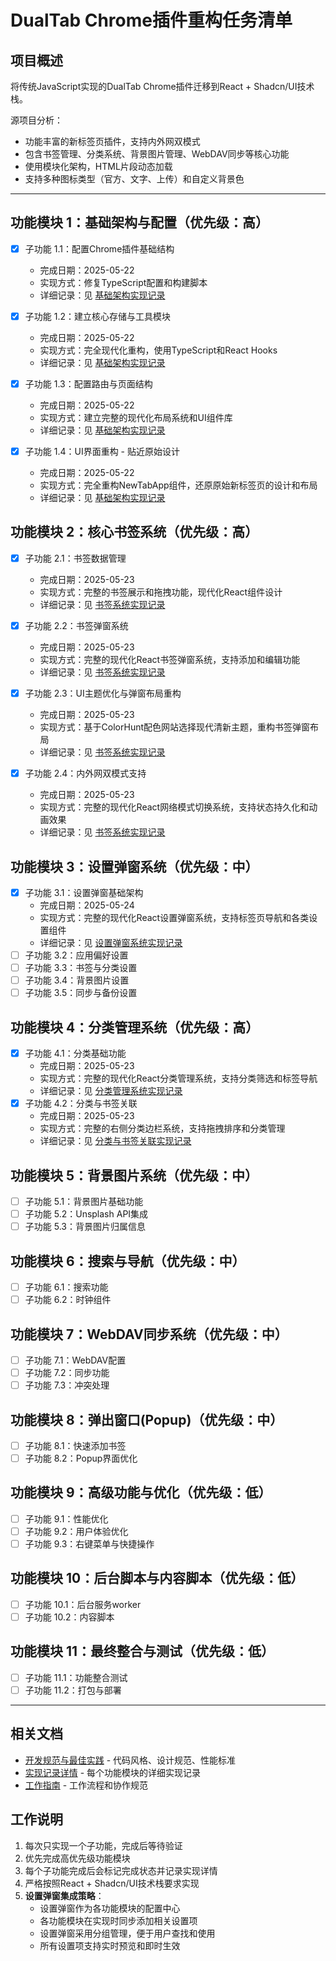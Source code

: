 # DualTab Chrome插件重构任务清单

## 项目概述
将传统JavaScript实现的DualTab Chrome插件迁移到React + Shadcn/UI技术栈。

源项目分析：
- 功能丰富的新标签页插件，支持内外网双模式
- 包含书签管理、分类系统、背景图片管理、WebDAV同步等核心功能
- 使用模块化架构，HTML片段动态加载
- 支持多种图标类型（官方、文字、上传）和自定义背景色

---

## 功能模块 1：基础架构与配置（优先级：高）
- [x] 子功能 1.1：配置Chrome插件基础结构
  - 完成日期：2025-05-22
  - 实现方式：修复TypeScript配置和构建脚本
  - 详细记录：见 [基础架构实现记录](./IMPLEMENTATION_LOG.md#基础架构配置)

- [x] 子功能 1.2：建立核心存储与工具模块
  - 完成日期：2025-05-22
  - 实现方式：完全现代化重构，使用TypeScript和React Hooks
  - 详细记录：见 [基础架构实现记录](./IMPLEMENTATION_LOG.md#核心存储与工具模块)

- [x] 子功能 1.3：配置路由与页面结构
  - 完成日期：2025-05-22
  - 实现方式：建立完整的现代化布局系统和UI组件库
  - 详细记录：见 [基础架构实现记录](./IMPLEMENTATION_LOG.md#路由与页面结构)

- [x] 子功能 1.4：UI界面重构 - 贴近原始设计
  - 完成日期：2025-05-22
  - 实现方式：完全重构NewTabApp组件，还原原始新标签页的设计和布局
  - 详细记录：见 [基础架构实现记录](./IMPLEMENTATION_LOG.md#UI界面重构)

## 功能模块 2：核心书签系统（优先级：高）
- [x] 子功能 2.1：书签数据管理
  - 完成日期：2025-05-23
  - 实现方式：完整的书签展示和拖拽功能，现代化React组件设计
  - 详细记录：见 [书签系统实现记录](./IMPLEMENTATION_LOG.md#书签数据管理)

- [x] 子功能 2.2：书签弹窗系统
  - 完成日期：2025-05-23
  - 实现方式：完整的现代化React书签弹窗系统，支持添加和编辑功能
  - 详细记录：见 [书签系统实现记录](./IMPLEMENTATION_LOG.md#书签弹窗系统)

- [x] 子功能 2.3：UI主题优化与弹窗布局重构
  - 完成日期：2025-05-23
  - 实现方式：基于ColorHunt配色网站选择现代清新主题，重构书签弹窗布局
  - 详细记录：见 [书签系统实现记录](./IMPLEMENTATION_LOG.md#UI主题优化与弹窗布局重构)

- [x] 子功能 2.4：内外网双模式支持
  - 完成日期：2025-05-23
  - 实现方式：完整的现代化React网络模式切换系统，支持状态持久化和动画效果
  - 详细记录：见 [书签系统实现记录](./IMPLEMENTATION_LOG.md#内外网双模式支持)

## 功能模块 3：设置弹窗系统（优先级：中）
- [x] 子功能 3.1：设置弹窗基础架构
  - 完成日期：2025-05-24
  - 实现方式：完整的现代化React设置弹窗系统，支持标签页导航和各类设置组件
  - 详细记录：见 [设置弹窗系统实现记录](./IMPLEMENTATION_LOG.md#设置弹窗基础架构)
- [ ] 子功能 3.2：应用偏好设置
- [ ] 子功能 3.3：书签与分类设置
- [ ] 子功能 3.4：背景图片设置
- [ ] 子功能 3.5：同步与备份设置

## 功能模块 4：分类管理系统（优先级：高）
- [x] 子功能 4.1：分类基础功能
  - 完成日期：2025-05-23
  - 实现方式：完整的现代化React分类管理系统，支持分类筛选和标签导航
  - 详细记录：见 [分类管理系统实现记录](./IMPLEMENTATION_LOG.md#分类管理系统基础功能)
- [x] 子功能 4.2：分类与书签关联
  - 完成日期：2025-05-23
  - 实现方式：完整的右侧分类边栏系统，支持拖拽排序和分类管理
  - 详细记录：见 [分类与书签关联实现记录](./IMPLEMENTATION_LOG.md#分类与书签关联)

## 功能模块 5：背景图片系统（优先级：中）
- [ ] 子功能 5.1：背景图片基础功能
- [ ] 子功能 5.2：Unsplash API集成
- [ ] 子功能 5.3：背景图片归属信息

## 功能模块 6：搜索与导航（优先级：中）
- [ ] 子功能 6.1：搜索功能
- [ ] 子功能 6.2：时钟组件

## 功能模块 7：WebDAV同步系统（优先级：中）
- [ ] 子功能 7.1：WebDAV配置
- [ ] 子功能 7.2：同步功能
- [ ] 子功能 7.3：冲突处理

## 功能模块 8：弹出窗口(Popup)（优先级：中）
- [ ] 子功能 8.1：快速添加书签
- [ ] 子功能 8.2：Popup界面优化

## 功能模块 9：高级功能与优化（优先级：低）
- [ ] 子功能 9.1：性能优化
- [ ] 子功能 9.2：用户体验优化
- [ ] 子功能 9.3：右键菜单与快捷操作

## 功能模块 10：后台脚本与内容脚本（优先级：低）
- [ ] 子功能 10.1：后台服务worker
- [ ] 子功能 10.2：内容脚本

## 功能模块 11：最终整合与测试（优先级：低）
- [ ] 子功能 11.1：功能整合测试
- [ ] 子功能 11.2：打包与部署

---

## 相关文档
- [开发规范与最佳实践](./DEVELOPMENT_STANDARDS.md) - 代码风格、设计规范、性能标准
- [实现记录详情](./IMPLEMENTATION_LOG.md) - 每个功能模块的详细实现记录
- [工作指南](./WORK_GUIDELINES.md) - 工作流程和协作规范

## 工作说明
1. 每次只实现一个子功能，完成后等待验证
2. 优先完成高优先级功能模块
3. 每个子功能完成后会标记完成状态并记录实现详情
4. 严格按照React + Shadcn/UI技术栈要求实现
5. **设置弹窗集成策略**：
   - 设置弹窗作为各功能模块的配置中心
   - 各功能模块在实现时同步添加相关设置项
   - 设置弹窗采用分组管理，便于用户查找和使用
   - 所有设置项支持实时预览和即时生效
